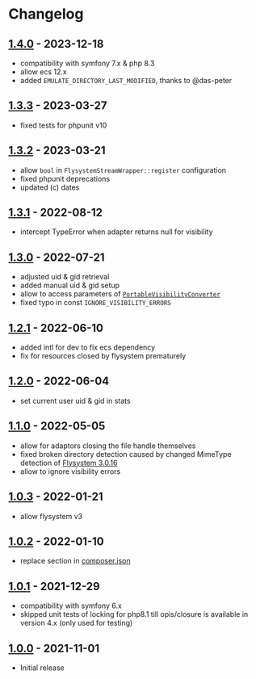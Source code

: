 # Changelog

## [1.4.0] - 2023-12-18
- compatibility with symfony 7.x & php 8.3
- allow ecs 12.x
- added `EMULATE_DIRECTORY_LAST_MODIFIED`, thanks to @das-peter

## [1.3.3] - 2023-03-27
- fixed tests for phpunit v10

## [1.3.2] - 2023-03-21
- allow `bool` in `FlysystemStreamWrapper::register` configuration
- fixed phpunit deprecations  
- updated (c) dates

## [1.3.1] - 2022-08-12
- intercept TypeError when adapter returns null for visibility

## [1.3.0] - 2022-07-21
- adjusted uid & gid retrieval 
- added manual uid & gid setup
- allow to access parameters of [`PortableVisibilityConverter`](https://flysystem.thephpleague.com/docs/usage/unix-visibility/)
- fixed typo in const `IGNORE_VISIBILITY_ERRORS`

## [1.2.1] - 2022-06-10
- added intl for dev to fix ecs dependency
- fix for resources closed by flysystem prematurely

## [1.2.0] - 2022-06-04
- set current user uid & gid in stats

## [1.1.0] - 2022-05-05
- allow for adaptors closing the file handle themselves
- fixed broken directory detection caused by changed MimeType detection of [Flysystem 3.0.16](https://github.com/thephpleague/flysystem/compare/3.0.15...3.0.16)
- allow to ignore visibility errors

## [1.0.3] - 2022-01-21
- allow flysystem v3

## [1.0.2] - 2022-01-10
- replace section in [composer.json](composer.json)

## [1.0.1] - 2021-12-29
- compatibility with symfony 6.x
- skipped unit tests of locking for php8.1 till opis/closure is available in version 4.x (only used for testing)

## [1.0.0] - 2021-11-01
- Initial release 

<!---
## [Unreleased]
### Changed
- ...
--->

[Unreleased]: https://github.com/m2mtech/flysystem-stream-wrapper/compare/v1.3.3...HEAD
[1.4.0]: https://github.com/m2mtech/flysystem-stream-wrapper/compare/v1.3.3...v1.4.0
[1.3.3]: https://github.com/m2mtech/flysystem-stream-wrapper/compare/v1.3.2...v1.3.3
[1.3.2]: https://github.com/m2mtech/flysystem-stream-wrapper/compare/v1.3.1...v1.3.2
[1.3.1]: https://github.com/m2mtech/flysystem-stream-wrapper/compare/v1.3.0...v1.3.1
[1.3.0]: https://github.com/m2mtech/flysystem-stream-wrapper/compare/v1.2.1...v1.3.0
[1.2.1]: https://github.com/m2mtech/flysystem-stream-wrapper/compare/v1.2.0...v1.2.1
[1.2.0]: https://github.com/m2mtech/flysystem-stream-wrapper/compare/v1.1.0...v1.2.0
[1.1.0]: https://github.com/m2mtech/flysystem-stream-wrapper/compare/v1.0.3...v1.1.0
[1.0.3]: https://github.com/m2mtech/flysystem-stream-wrapper/compare/v1.0.2...v1.0.3
[1.0.2]: https://github.com/m2mtech/flysystem-stream-wrapper/compare/v1.0.1...v1.0.2
[1.0.1]: https://github.com/m2mtech/flysystem-stream-wrapper/compare/v1.0.0...v1.0.1
[1.0.0]: https://github.com/m2mtech/flysystem-stream-wrapper/releases/tag/v1.0.0
<!---
[Unreleased]: https://github.com/m2mtech/flysystem-stream-wrapper/compare/v1.3.2...HEAD
--->
